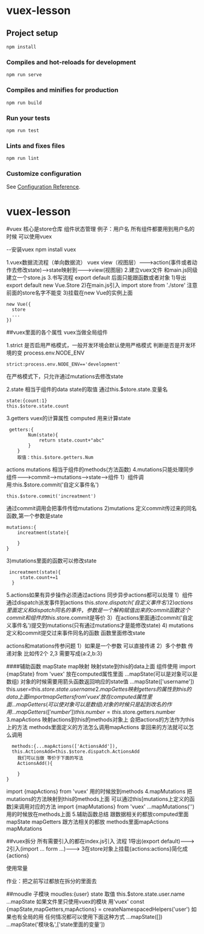 # vuex-lesson

## Project setup
```
npm install
```

### Compiles and hot-reloads for development
```
npm run serve
```

### Compiles and minifies for production
```
npm run build
```

### Run your tests
```
npm run test
```

### Lints and fixes files
```
npm run lint
```

### Customize configuration
See [Configuration Reference](https://cli.vuejs.org/config/).




# vuex-lesson
#vuex 核心是store仓库  组件状态管理
例子：用户名  所有组件都要用到用户名的时候  可以使用vuex

--安装vuex
npm install vuex

1.vuex数据流流程（单向数据流）
vuex   view（视图层）--->action(事件或者动作去修改state)-->state映射到--->view(视图层)
2.建立vuex文件
和main.js同级  建立一个store.js
3.书写流程
export default  后面只能跟函数或者对象
1)导出 export default  new Vue.Store
2)在main.js引入  import store  from './store'  注意  前面的store名字不能变
3)挂载在new Vue的实例上面
```
new Vue({
  store
  ...
})
```
##vuex里面的各个属性  vuex当做全局组件

1.strict 是否启用严格模式，一般开发环境会默认使用严格模式
判断是否是开发环境的变
process.env.NODE_ENV
<!-- development开发环境  production生产环境 -->
```
strict:process.env.NODE_ENV=='development'
```
在严格模式下，只允许通过mutations去修改state 

2.state 相当于组件的data state的取值 通过this.$store.state.变量名
```
state:{count:1}
this.$store.state.count
```
3.getters vuex的计算属性 computed 用来计算state
```
 getters:{
        Num(state){
            return state.count+"abc"
        }
    }
    取值：this.$store.getters.Num
```
actions mutations 相当于组件的methods(方法函数)
4.mutations只能处理同步
组件--->commit-->mutations-->state-->组件
1）组件调用:this.$store.commit('自定义事件名')
```
this.$store.commit('increatment')
```
通过commit调用会把事件传给mutations
2)mutations 定义commit传过来的同名函数,第一个参数是state
```
mutations:{
    increatment(state){

    }
}
```
3)mutations里面的函数可以修改state
```
 increatment(state){
     state.count+=1
  }
```
5.actions如果有异步操作必须通过actions 同步异步actions都可以处理
1）组件通过dispatch派发事件到actions
this.$store.dispatch('自定义事件名')
2)actions里面定义和dispatch同名的事件，参数是一个解构赋值出来的commit函数 这个commit和组件的this.$store.commit是等价
3）在actions里面通过commit('自定义事件名')提交到mutations(只有通过mutations才是能修改state)
4) mutations定义和commit提交过来事件同名的函数 函数里面修改state

actions和matations传参问题
1）如果是一个参数  可以直接传递
2）多个参数 传递对象  比如传2个 2,3 需要写成{a:2,b:3}


####辅助函数
mapState  map映射  映射state到this的data上面
组件使用
import {mapState} from 'vuex'
放在computed属性里面 ...mapState(可以是对象可以是数组)
对象的时候需要用箭头函数返回响应的state值
...mapState(['username'])
this.user=this.$store.state.username
2.mapGettes 映射getters的属性到this的data上面
import {mapGetters} from 'vuex'
放在computed属性里面 ...mapGetters(可以使对象可以是数组)
对象的时候只是起到改名的作用
...mapGetters(['number'])
this.number=this.$store.getters.number
3.mapActions  映射actions到this的methods对象上  会把actions的方法作为this上的方法
methods里面定义的方法怎么调用mapActions  拿回来的方法就可以怎么调用
```
  methods:{...mapActions(['ActionsAdd']),
  this.ActionsAdd=this.$store.dispatch.ActionsAdd
    我们可以当做 等价于下面的写法
    ActionsAdd(){
      
    }
}
```
import {mapActions} from 'vuex'
用的时候放到methods
4.mapMutations 把mutations的方法映射到this的methods上面  可以通过this[mutations上定义的函数]来调用对应的方法
import {mapMutations} from 'vuex'
...mapMutations('')
用的时候放在methods上面
5.辅助函数总结
跟数据相关的都放computed里面mapState mapGetters
跟方法相关的都放 methods里面mapActions mapMutations

##vuex拆分
所有需要引入的都在index.js引入
流程 1导出(export default)---> 2引入(import ... form ...)---> 3在store对象上挂载{actions:actions}简化成{actions}

使用常量


作业：把之前写过都放在拆分的里面去

##moudle 子模块
moudles:{user}
state 取值 this.$store.state.user.name
...mapState
如果文件里只使用vuex的模块 用'vuex'
const {mapState,mapGetters,mapActions} = createNamespacedHelpers('user')
如果也有全局的用  任何情况都可以使用下面这种方式
 ...mapState([])
 ...mapState('模块名',['state里面的变量'])